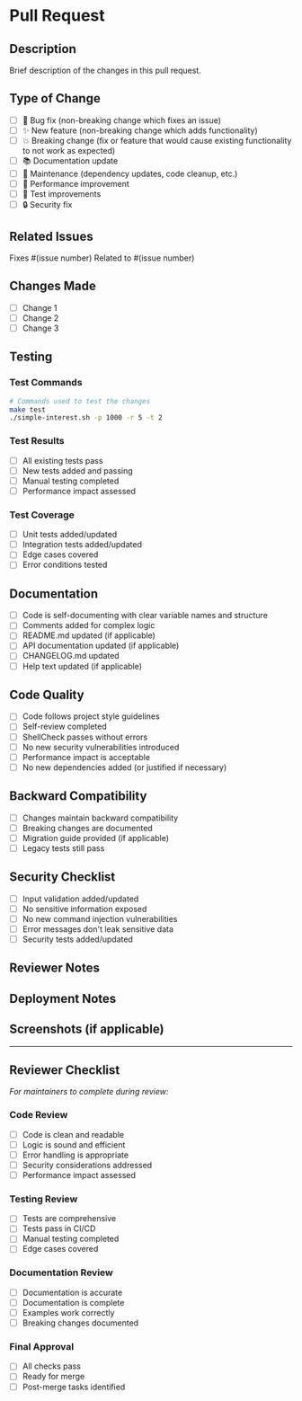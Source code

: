 # Pull Request

## Description
Brief description of the changes in this pull request.

## Type of Change
- [ ] 🐛 Bug fix (non-breaking change which fixes an issue)
- [ ] ✨ New feature (non-breaking change which adds functionality)  
- [ ] 💥 Breaking change (fix or feature that would cause existing functionality to not work as expected)
- [ ] 📚 Documentation update
- [ ] 🔧 Maintenance (dependency updates, code cleanup, etc.)
- [ ] 🚀 Performance improvement
- [ ] 🧪 Test improvements
- [ ] 🔒 Security fix

## Related Issues
Fixes #(issue number)
Related to #(issue number)

## Changes Made
- [ ] Change 1
- [ ] Change 2
- [ ] Change 3

## Testing
### Test Commands
```bash
# Commands used to test the changes
make test
./simple-interest.sh -p 1000 -r 5 -t 2
```

### Test Results
- [ ] All existing tests pass
- [ ] New tests added and passing
- [ ] Manual testing completed
- [ ] Performance impact assessed

### Test Coverage
- [ ] Unit tests added/updated
- [ ] Integration tests added/updated
- [ ] Edge cases covered
- [ ] Error conditions tested

## Documentation
- [ ] Code is self-documenting with clear variable names and structure
- [ ] Comments added for complex logic
- [ ] README.md updated (if applicable)
- [ ] API documentation updated (if applicable)
- [ ] CHANGELOG.md updated
- [ ] Help text updated (if applicable)

## Code Quality
- [ ] Code follows project style guidelines
- [ ] Self-review completed
- [ ] ShellCheck passes without errors
- [ ] No new security vulnerabilities introduced
- [ ] Performance impact is acceptable
- [ ] No new dependencies added (or justified if necessary)

## Backward Compatibility
- [ ] Changes maintain backward compatibility
- [ ] Breaking changes are documented
- [ ] Migration guide provided (if applicable)
- [ ] Legacy tests still pass

## Security Checklist
- [ ] Input validation added/updated
- [ ] No sensitive information exposed
- [ ] No new command injection vulnerabilities
- [ ] Error messages don't leak sensitive data
- [ ] Security tests added/updated

## Reviewer Notes
<!-- Any specific areas you'd like reviewers to focus on -->

## Deployment Notes
<!-- Any special deployment considerations -->

## Screenshots (if applicable)
<!-- Add screenshots for UI changes -->

---

## Reviewer Checklist
*For maintainers to complete during review:*

### Code Review
- [ ] Code is clean and readable
- [ ] Logic is sound and efficient  
- [ ] Error handling is appropriate
- [ ] Security considerations addressed
- [ ] Performance impact assessed

### Testing Review
- [ ] Tests are comprehensive
- [ ] Tests pass in CI/CD
- [ ] Manual testing completed
- [ ] Edge cases covered

### Documentation Review
- [ ] Documentation is accurate
- [ ] Documentation is complete
- [ ] Examples work correctly
- [ ] Breaking changes documented

### Final Approval
- [ ] All checks pass
- [ ] Ready for merge
- [ ] Post-merge tasks identified

